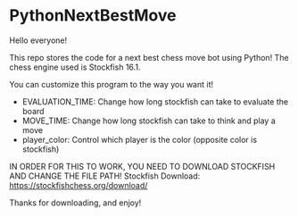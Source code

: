 # PythonNextBestMove

Hello everyone!

This repo stores the code for a next best chess move bot using Python! The chess engine used is Stockfish 16.1.

You can customize this program to the way you want it!
- EVALUATION_TIME: Change how long stockfish can take to evaluate the board
- MOVE_TIME: Change how long stockfish can take to think and play a move
- player_color: Control which player is the color (opposite color is stockfish)

IN ORDER FOR THIS TO WORK, YOU NEED TO DOWNLOAD STOCKFISH AND CHANGE THE FILE PATH!
Stockfish Download: https://stockfishchess.org/download/

Thanks for downloading, and enjoy!

